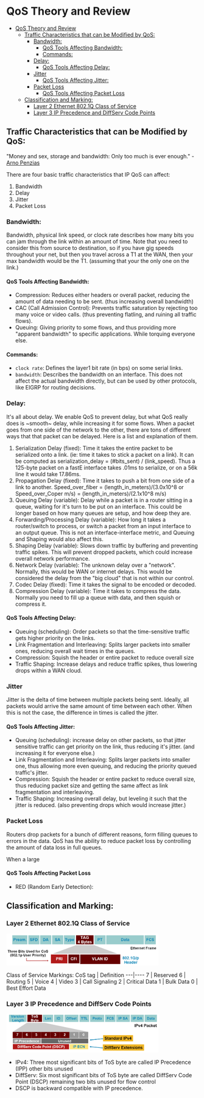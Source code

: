# QoS Theory and Review

- [QoS Theory and Review](#qos-theory-and-review)
  - [Traffic Characteristics that can be Modified by QoS:](#traffic-characteristics-that-can-be-modified-by-qos)
    - [Bandwidth:](#bandwidth)
      - [QoS Tools Affecting Bandwidth:](#qos-tools-affecting-bandwidth)
      - [Commands:](#commands)
    - [Delay:](#delay)
      - [QoS Tools Affecting Delay:](#qos-tools-affecting-delay)
    - [Jitter](#jitter)
      - [QoS Tools Affecting Jitter:](#qos-tools-affecting-jitter)
    - [Packet Loss](#packet-loss)
      - [QoS Tools Affecting Packet Loss](#qos-tools-affecting-packet-loss)
  - [Classification and Marking:](#classification-and-marking)
    - [Layer 2 Ethernet 802.1Q Class of Service](#layer-2-ethernet-8021q-class-of-service)
    - [Layer 3 IP Precedence and DiffServ Code Points](#layer-3-ip-precedence-and-diffserv-code-points)



## Traffic Characteristics that can be Modified by QoS:
"Money and sex, storage and bandwidth: Only too much is ever enough."  - [Arno Penzias](http://en.wikipedia.org/wiki/Arno_Allan_Penzias)

There are four basic traffic characteristics that IP QoS can affect:
1. Bandwidth
2. Delay
3. Jitter
4. Packet Loss

### Bandwidth:
Bandwidth, physical link speed, or clock rate describes how many bits you can jam through the link within an amount of time.  Note that you need to consider this from source to destination, so if you have gig speeds throughout your net, but then you travel across a T1 at the WAN, then your max bandwidth would be the T1.  (assuming that your the only one on the link.)

#### QoS Tools Affecting Bandwidth:

- Compression: Reduces either headers or overall packet, reducing the amount of data needing to be sent. (thus increasing overall bandwidth)
- CAC (Call Admission Control): Prevents traffic saturation by rejecting too many voice or video calls.  (thus preventing flatling, and ruining all traffic flows).
- Queuing: Giving priority to some flows, and thus providing more "apparent bandwidth" to specific applications.  While torquing everyone else.

#### Commands:

- `clock rate`: Defines the layer1 bit rate (in bps) on some serial links. 
- `bandwidth`:  Describes the bandwidth on an interface.  This does not affect the actual bandwidth directly, but can be used by other protocols, like EIGRP for routing decisions.

### Delay:
It's all about delay.  We enable QoS to prevent delay, but what QoS really does is ~smooth~ delay, while increasing it for some flows.  When a packet goes from one side of the network to the other, there are tons of different ways that that packet can be delayed.  Here is a list and explanation of them.

1. Serialization Delay (fixed): Time it takes the entire packet to be serialized onto a link.  (ie: time it takes to stick a packet on a link).  It can be computed as serialization_delay = (#bits_sent) / (link_speed).  Thus a 125-byte packet on a fastE interface takes .01ms to serialize, or on a 56k line it would take 17.86ms.
2. Propagation Delay (fixed): Time it takes to push a bit from one side of a link to another.  Speed_over_fiber = (length_in_meters)/(3.0x10^8 or Speed_over_Coper m/s) = (length_in_meters)/(2.1x10^8 m/s)
3. Queuing Delay (variable): Delay while a packet is in a router sitting in a queue, waiting for it's turn to be put on an interface. This could be longer based on how many queues are setup, and how deep they are. 
4. Forwarding/Processing Delay (variable): How long it takes a router/switch to process, or switch a packet from an input interface to an output queue.  This is not an interface-interface metric, and Queuing and Shaping would also affect this.
5. Shaping Delay (variable): Slows down traffic by buffering and preventing traffic spikes.  This will prevent dropped packets, which could increase overall network performance.
6. Network Delay (variable): The unknown delay over a "network".  Normally, this would be WAN or internet delays.  This would be considered the delay from the "big cloud" that is not within our control.
7. Codec Delay (fixed): Time it takes the signal to be encoded or decoded.
8. Compression Delay (variable): Time it takes to compress the data.  Normally you need to fill up a queue with data, and then squish or compress it.  

#### QoS Tools Affecting Delay:
- Queuing (scheduling): Order packets so that the time-sensitive traffic gets higher priority on the links.
- Link Fragmentation and Interleaving: Splits larger packets into smaller ones, reducing overall wait times in the queues.
- Compression: Squish the header or entire packet to reduce overall size
- Traffic Shaping: Increase delays and reduce traffic spikes, thus lowering drops within a WAN cloud.

### Jitter
Jitter is the delta of time between multiple packets being sent.  Ideally, all packets would arrive the same amount of time between each other.  When this is not the case, the difference in times is called the jitter.

#### QoS Tools Affecting Jitter:
- Queuing (scheduling): increase delay on other packets, so that jitter sensitive traffic can get priority on the link, thus reducing it's jitter.  (and increasing it for everyone else.)
- Link Fragmentation and Interleaving: Splits larger packets into smaller one, thus allowing more even queuing, and reducing the priority queued traffic's jitter.
- Compression: Squish the header or entire packet to reduce overall size, thus reducing packet size and getting the same affect as link fragmentation and interleaving.
- Traffic Shaping: Increasing overall delay, but leveling it such that the jitter is reduced.  (also preventing drops which would increase jitter.)

### Packet Loss
Routers drop packets for a bunch of different reasons, form filling queues to errors in the data.   QoS has the ability to reduce packet loss by controlling the amount of data loss in full queues.

When a large

#### QoS Tools Affecting Packet Loss
- RED (Random Early Detection):

## Classification and Marking:

### Layer 2 Ethernet 802.1Q Class of Service

<img src="img/qos01.png" width="400" alt="">

Class of Service Markings:
CoS tag | Definition
---|----
7 | Reserved
6 | Routing
5 | Voice
4 | Video
3 | Call Signaling
2 | Critical Data
1 | Bulk Data
0 | Best Effort Data

### Layer 3 IP Precedence and DiffServ Code Points

<img src="img/qos02.png" width="400" alt="">

- IPv4: Three most significant bits of ToS byte are called IP Precedence (IPP) other bits unused
- DiffServ: Six most significant bits of ToS byte are called DiffServ Code Point (DSCP) remaining two bits unused for flow control
- DSCP is backward compatible with IP precedence.

